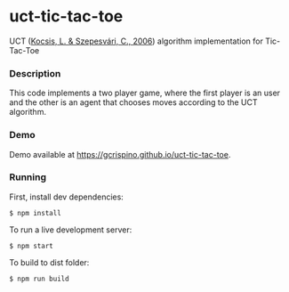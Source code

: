 # uct-tic-tac-toe
UCT ([Kocsis, L. & Szepesvári, C., 2006](http://ggp.stanford.edu/readings/uct.pdf)) algorithm implementation for Tic-Tac-Toe

### Description
This code implements a two player game, where the first player is an user and the other is an agent that chooses moves according to the UCT algorithm.

### Demo
Demo available at https://gcrispino.github.io/uct-tic-tac-toe.

### Running
First, install dev dependencies:
```
$ npm install
```


To run a live development server:
```
$ npm start
```

To build to dist folder:
```
$ npm run build
```
